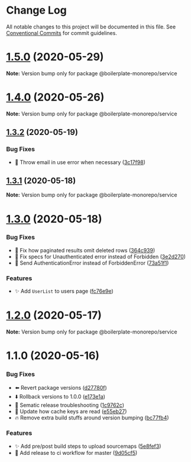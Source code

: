# Change Log

All notable changes to this project will be documented in this file.
See [Conventional Commits](https://conventionalcommits.org) for commit guidelines.

# [1.5.0](https://github.com/n8io/boilerplate-monorepo/compare/v1.4.0...v1.5.0) (2020-05-29)

**Note:** Version bump only for package @boilerplate-monorepo/service





# [1.4.0](https://github.com/n8io/boilerplate-monorepo/compare/v1.3.2...v1.4.0) (2020-05-26)

**Note:** Version bump only for package @boilerplate-monorepo/service





## [1.3.2](https://github.com/n8io/boilerplate-monorepo/compare/v1.3.1...v1.3.2) (2020-05-19)


### Bug Fixes

* 🐛 Throw email in use error when necessary ([3c17f98](https://github.com/n8io/boilerplate-monorepo/commit/3c17f98db6d260c16eba34662fb4c1de09cc2215))





## [1.3.1](https://github.com/n8io/boilerplate-monorepo/compare/v1.3.0...v1.3.1) (2020-05-18)

**Note:** Version bump only for package @boilerplate-monorepo/service





# [1.3.0](https://github.com/n8io/boilerplate-monorepo/compare/v1.2.0...v1.3.0) (2020-05-18)


### Bug Fixes

* 🐛 Fix how paginated results omit deleted rows ([364c939](https://github.com/n8io/boilerplate-monorepo/commit/364c939f64ace02ca3b13289e6740ee848ed6cb3))
* 🐛 Fix specs for Unauthenticated error instead of Forbidden ([3e2d270](https://github.com/n8io/boilerplate-monorepo/commit/3e2d270641522c65b0a88ec00cf78caf0923ca64))
* 🐛 Send AuthenticationError instead of ForbiddenError ([73a51f1](https://github.com/n8io/boilerplate-monorepo/commit/73a51f1cdf5b5b9f875f55a2197964dcc5b519d3))


### Features

* ✨ Add `UserList` to users page ([fc76e9e](https://github.com/n8io/boilerplate-monorepo/commit/fc76e9e3a1dac03e512b0e8f8cae640125fd9d9a))





# [1.2.0](https://github.com/n8io/boilerplate-monorepo/compare/v1.1.1...v1.2.0) (2020-05-17)

**Note:** Version bump only for package @boilerplate-monorepo/service





# 1.1.0 (2020-05-16)


### Bug Fixes

* ⬅️ Revert package versions ([d27780f](https://github.com/n8io/boilerplate-monorepo/commit/d27780fdd1dd49d831bee0296326ff2918a12bdb))
* ⬇️ Rollback versions to 1.0.0 ([e173e1a](https://github.com/n8io/boilerplate-monorepo/commit/e173e1aae513c54bb720b3dc907b95803b96e900))
* 💚 Sematic release troubleshooting ([1c9762c](https://github.com/n8io/boilerplate-monorepo/commit/1c9762c370d1086a94444fba99c7a992a52088ba))
* 💚 Update how cache keys are read ([e55eb27](https://github.com/n8io/boilerplate-monorepo/commit/e55eb2772c93778f5acd6b5bee3c4a98057a1997))
* 🔥 Remove extra build stuffs around version bumping ([bc77fb4](https://github.com/n8io/boilerplate-monorepo/commit/bc77fb45cba5ede97388276c38ae895ac5aaceb1))


### Features

* ✨ Add pre/post build steps to upload sourcemaps ([5e8fef3](https://github.com/n8io/boilerplate-monorepo/commit/5e8fef362e6b9f3f25fe5d20a225b7f04c8801fa))
* 💚 Add release to ci workflow for master ([9d05cf5](https://github.com/n8io/boilerplate-monorepo/commit/9d05cf5598f625e4d86d83e5b808ee66f65593cd))
